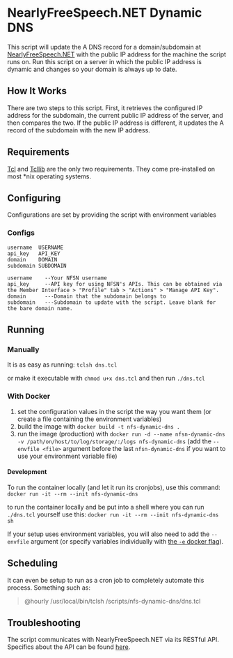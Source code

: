 # NearlyFreeSpeech.NET Dynamic DNS
This script will update the A DNS record for a domain/subdomain at [NearlyFreeSpeech.NET](https://www.nearlyfreespeech.net)
with the public IP address for the machine the script runs on. Run this script on a server in which the public IP
address is dynamic and changes so your domain is always up to date.

## How It Works
There are two steps to this script. First, it retrieves the configured IP address for the subdomain, the current public
IP address of the server, and then compares the two. If the public IP address is different, it updates the A record of
the subdomain with the new IP address.

## Requirements
[Tcl](http://www.tcl.tk/software/tcltk) and [Tcllib](http://www.tcl.tk/software/tcllib) are the only two requirements. They come pre-installed on most *nix operating systems.

## Configuring
Configurations are set by providing the script with environment variables

### Configs
```
username  USERNAME
api_key   API_KEY
domain    DOMAIN
subdomain SUBDOMAIN
```
```
username    --Your NFSN username
api_key     --API key for using NFSN's APIs. This can be obtained via the Member Interface > "Profile" tab > "Actions" > "Manage API Key".
domain      ---Domain that the subdomain belongs to
subdomain   ---Subdomain to update with the script. Leave blank for the bare domain name.
```

## Running
### Manually
It is as easy as running: `tclsh dns.tcl`

or make it executable with `chmod u+x dns.tcl` and then run `./dns.tcl`

### With Docker
1. set the configuration values in the script the way you want them (or create a file containing the environment variables)
2. build the image with `docker build -t nfs-dynamic-dns .`
3. run the image (production) with `docker run -d --name nfsn-dynamic-dns -v /path/on/host/to/log/storage/:/logs nfs-dynamic-dns` (add the `--envfile <file>` argument before the last `nfsn-dynamic-dns` if you want to use your environment variable file)

#### Development
To run the container locally (and let it run its cronjobs), use this command:
`docker run -it --rm --init nfs-dynamic-dns`

to run the container locally and be put into a shell where you can run `./dns.tcl` yourself use this:
`docker run -it --rm --init nfs-dynamic-dns sh`

If your setup uses environment variables, you will also need to add the `--envfile` argument (or specify variables individually with [the `-e` docker flag](https://docs.docker.com/engine/reference/run/#env-environment-variables)).

## Scheduling
It can even be setup to run as a cron job to completely automate this process. Something such as:
> @hourly /usr/local/bin/tclsh /scripts/nfs-dynamic-dns/dns.tcl

## Troubleshooting
The script communicates with NearlyFreeSpeech.NET via its RESTful API. Specifics about the API can be found [here](https://members.nearlyfreespeech.net/wiki/API/Introduction).
